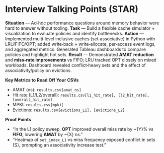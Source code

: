 # Interview Talking Points (STAR)

**Situation** — Ad‑hoc performance questions around memory behavior were hard to answer without tooling.
**Task** — Build a flexible cache simulator + visualization to evaluate policies and identify bottlenecks.
**Action** — Implemented multi‑level inclusive caches (set‑associative) in Python with LRU/FIFO/OPT; added write‑back + write‑allocate, per‑access event logs, and aggregated metrics. Generated Tableau dashboards to compare policies and highlight hot sets.
**Result** — Demonstrated **AMAT reduction** and **miss‑rate improvements** vs FIFO; LRU tracked OPT closely on mixed workloads. Dashboard revealed conflict‑heavy sets and the effect of associativity/policy on evictions.

**Key Metrics to Read Off Your CSVs**
- AMAT (ns): `results.csv[amat_ns]`
- Hit rate (L1/L2/overall): `results.csv[l1_hit_rate], [l2_hit_rate], [overall_hit_rate]`
- MPKI: `results.csv[mpki]`
- Evictions: `results.csv[evictions_L1], [evictions_L2]`

**Proof Points**
- “In the L1 policy sweep, **OPT** improved overall miss rate by ~{Y}% vs **FIFO**, lowering **AMAT** by ~{X} ns.”
- “Heatmap of `set_index_L1` vs miss frequency exposed conflict in sets {S}, prompting an associativity increase test.”
